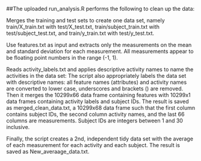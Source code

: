 ##The uploaded run_analysis.R performs the following to clean up the data:

Merges the training and test sets to create one data set, namely train/X_train.txt with test/X_test.txt, train/subject_train.txt with test/subject_test.txt,  and train/y_train.txt with test/y_test.txt.

Use features.txt as input and extracts only the measurements on the mean and standard deviation for each measurement. All measurements appear to be floating point numbers in the range (-1, 1).

Reads activity_labels.txt and applies descriptive activity names to name the activities in the data set:
The script also appropriately labels the data set with descriptive names: all feature names (attributes) and activity names are converted to lower case, underscores and brackets () are removed. Then it merges the 10299x66 data frame containing features with 10299x1 data frames containing activity labels and subject IDs. The result is saved as merged_clean_data.txt, a 10299x68 data frame such that the first column contains subject IDs, the second column activity names, and the last 66 columns are measurements. Subject IDs are integers between 1 and 30 inclusive. 

Finally, the script creates a 2nd, independent tidy data set with the average of each measurement for each activity and each subject. The result is saved as New_averaage_data.txt.
